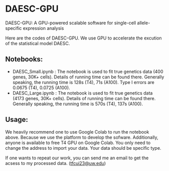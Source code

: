 # DAESC-GPU
DAESC-GPU: A GPU-powered scalable software for single-cell allele-specific expression analysis

Here are the codes of DAESC-GPU. We use GPU to accelerate the excution of the statistical model DAESC. 

## Notebooks:
* DAESC_Small.ipynb : The notebook is used to fit true genetics data (400 genes, 30K+ cells). Details of running time can be found there. Generally speaking, the running time is 128s (T4), 71s (A100). Type I errors are 0.0675 (T4), 0.0725 (A100).
* DAESC_Large.ipynb : The notebook is used to fit true genetics data (4173 genes, 30K+ cells). Details of running time can be found there. Generally speaking, the running time is 570s (T4), 137s (A100).

## Usage: 
We heavily recommend one to use Google Colab to run the notebook above. Because we use the platform to develop the sofware. Additionally, anyone is available to free T4 GPU on Google Colab. You only need to change the address to import your data. Your data should be specific type. 

If one wants to repeat our work, you can send me an email to get the acsess to my processed data.  (tfcui23@uw.edu)
